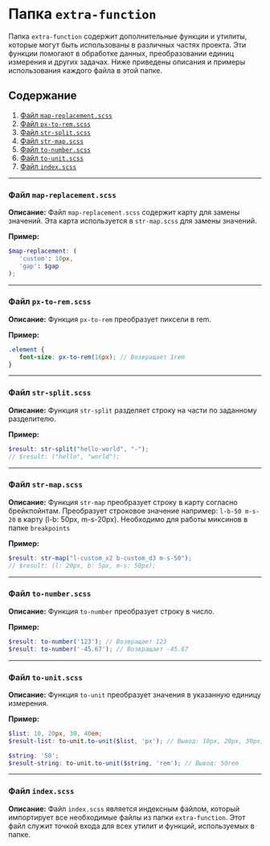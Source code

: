 # Папка `extra-function`

Папка `extra-function` содержит дополнительные функции и утилиты, которые могут быть использованы в различных частях проекта. Эти функции помогают в обработке данных, преобразовании единиц измерения и других задачах. Ниже приведены описания и примеры использования каждого файла в этой папке.

## Содержание

1. [Файл `map-replacement.scss`](#файл-map-replacementscss)
2. [Файл `px-to-rem.scss`](#файл-px-to-remscss)
3. [Файл `str-split.scss`](#файл-str-splittingscss)
4. [Файл `str-map.scss`](#файл-str-mapscss)
5. [Файл `to-number.scss`](#файл-to-numberscss)
6. [Файл `to-unit.scss`](#файл-to-unitscss)
7. [Файл `index.scss`](#файл-indexscss)

---

### Файл `map-replacement.scss`

**Описание:**
Файл `map-replacement.scss` содержит карту для замены значений. Эта карта используется в `str-map.scss` для замены значений.

**Пример:**
```scss
$map-replacement: (
   'custom': 10px,
   'gap': $gap
);
```

---

### Файл `px-to-rem.scss`

**Описание:**
Функция `px-to-rem` преобразует пиксели в rem.

**Пример:**
```scss
.element {
   font-size: px-to-rem(16px); // Возвращает 1rem
}
```

---

### Файл `str-split.scss`

**Описание:**
Функция `str-split` разделяет строку на части по заданному разделителю.

**Пример:**
```scss
$result: str-split("hello-world", "-");
// $result: ("hello", "world");
```

---

### Файл `str-map.scss`

**Описание:**
Функция `str-map` преобразует строку в карту согласно брейкпойнтам. Преобразует строковое значение например: `l-b-50 m-s-20` в карту (l-b: 50px, m-s-20px). Необходимо для работы миксинов в папке `breakpoints` 

**Пример:**
```scss
$result: str-map("l-custom_x2 b-custom_d3 m-s-50");
// $result: (l: 20px, b: 5px, m-s: 50px);
```

---

### Файл `to-number.scss`

**Описание:**
Функция `to-number` преобразует строку в число.

**Пример:**
```scss
$result: to-number('123'); // Возвращает 123
$result: to-number('-45.67'); // Возвращает -45.67
```

---

### Файл `to-unit.scss`

**Описание:**
Функция `to-unit` преобразует значения в указанную единицу измерения.

**Пример:**
```scss
$list: 10, 20px, 30, 40em;
$result-list: to-unit.to-unit($list, 'px'); // Вывод: 10px, 20px, 30px, 40em

$string: '50';
$result-string: to-unit.to-unit($string, 'rem'); // Вывод: 50rem
```

---

### Файл `index.scss`

**Описание:**
Файл `index.scss` является индексным файлом, который импортирует все необходимые файлы из папки `extra-function`. Этот файл служит точкой входа для всех утилит и функций, используемых в папке.


